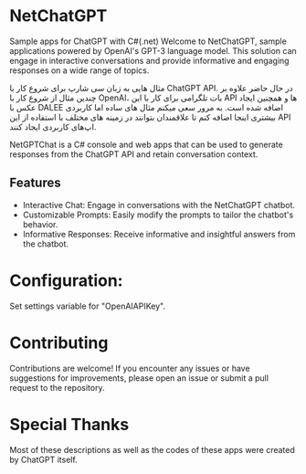 # NetChatGPT
Sample apps for ChatGPT with C#(.net)
Welcome to NetChatGPT, sample applications powered by OpenAI's GPT-3 language model. This solution can engage in interactive conversations and provide informative and engaging responses on a wide range of topics.

مثال هایی به زبان سی شارپ برای شروع کار با ChatGPT API.
در حال حاضر علاوه بر چندین مثال از شروع کار با OpenAI، بات تلگرامی برای کار با این API ها و همچنین ایجاد عکس با DALEE اضافه شده است.
به مرور سعی میکنم مثال های ساده اما کاربردی بیشتری اینجا اضافه کنم تا علاقمندان بتوانند در زمینه های مختلف با استفاده از این API اپ‌های کاربردی ایجاد کنند.

NetGPTChat is a C# console and web apps that can be used to generate responses from the ChatGPT API and retain conversation context.

## Features
- Interactive Chat: Engage in conversations with the NetChatGPT chatbot.
- Customizable Prompts: Easily modify the prompts to tailor the chatbot's behavior.
- Informative Responses: Receive informative and insightful answers from the chatbot.


# Configuration:
Set settings variable for "OpenAIAPIKey".

# Contributing
Contributions are welcome! If you encounter any issues or have suggestions for improvements, please open an issue or submit a pull request to the repository.

# Special Thanks
Most of these descriptions as well as the codes of these apps were created by ChatGPT itself.


